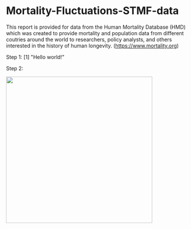 # Mortality-Fluctuations-STMF-data

This report is provided for data from the Human Mortality Database (HMD) which was created to provide mortality and population data from different coutries around the world to researchers, policy analysts, and others interested in the history of human longevity. (https://www.mortality.org)

Step  1:
[1] "Hello world!"

Step 2:

<img src="https://user-images.githubusercontent.com/57342758/Screen Shot 2020-08-30 at 3.53.46 PM.png" width="400" height="400">


